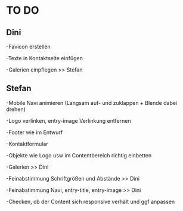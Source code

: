 # TO DO

## Dini

-Favicon erstellen

-Texte in Kontaktseite einfügen

-Galerien einpflegen >> Stefan

## Stefan

-Mobile Navi animieren (Langsam auf- und zuklappen + Blende dabei drehen)

-Logo verlinken, entry-image Verlinkung entfernen

-Footer wie im Entwurf

-Kontaktformular

-Objekte wie Logo usw im Contentbereich richtig einbetten

-Galerien >> Dini

-Feinabstimmung Schriftgrößen und Abstände >> Dini

-Feinabstimmung Navi, entry-title, entry-image >> Dini

-Checken, ob der Content sich responsive verhält und ggf anpassen
